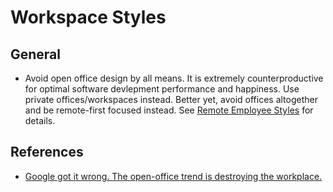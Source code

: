 # Workspace Styles

## General

- Avoid open office design by all means. It is extremely counterproductive for optimal software devlepment performance
  and happiness. Use private offices/workspaces instead. Better yet, avoid offices altogether and be remote-first
  focused instead. See [Remote Employee Styles](remotes.md) for details.

## References

- [Google got it wrong. The open-office trend is destroying the workplace.](https://www.washingtonpost.com/posteverything/wp/2014/12/30/google-got-it-wrong-the-open-office-trend-is-destroying-the-workplace/)

